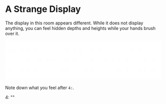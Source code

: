 # A Strange Display

The display in this room appears different. While it does not display anything, you can feel hidden depths and heights while your hands brush
over it.

![The surface of the display](assets/message.png)

Note down what you feel after `4:`.

<div class="key">
4: ""
</div>
